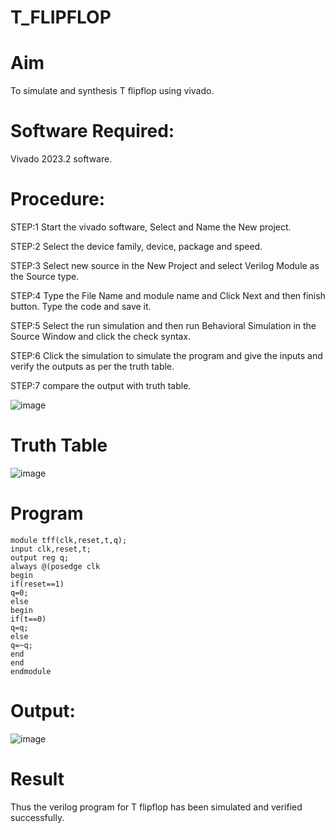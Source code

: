 # T_FLIPFLOP
# Aim
To simulate and synthesis T flipflop using vivado.

# Software Required:
Vivado 2023.2 software.

# Procedure:
STEP:1 Start the vivado software, Select and Name the New project.

STEP:2 Select the device family, device, package and speed.

STEP:3 Select new source in the New Project and select Verilog Module as the Source type.

STEP:4 Type the File Name and module name and Click Next and then finish button. Type the code and save it.

STEP:5 Select the run simulation and then run Behavioral Simulation in the Source Window and click the check syntax.

STEP:6 Click the simulation to simulate the program and give the inputs and verify the outputs as per the truth table.

STEP:7 compare the output with truth table.

![image](https://github.com/RESMIRNAIR/T_FLIPFLOP/assets/154305926/74140ea2-0b93-4ffc-b38b-527fb2ece133)
# Truth Table
![image](https://github.com/RESMIRNAIR/T_FLIPFLOP/assets/154305926/1d4afa40-166a-4690-ab1a-179948b9b550)
# Program
```
module tff(clk,reset,t,q);
input clk,reset,t;
output reg q;
always @(posedge clk
begin
if(reset==1)
q=0;
else
begin
if(t==0)
q=q;
else
q=~q;
end
end
endmodule
```
# Output:
![image](https://github.com/TARUN-E-A/T_FLIPFLOP/assets/163630871/a9ecceae-c060-4b69-b4e2-f3cf6bf1e3fd)

# Result
Thus the verilog program for T flipflop has been simulated and verified successfully.

